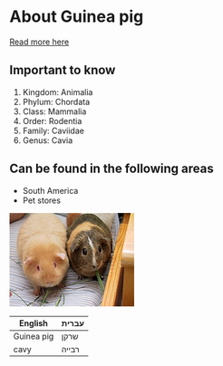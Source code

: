 # About Guinea pig

[Read more here](https://en.wikipedia.org/wiki/Guinea_pig)

## Important to know
1. Kingdom:	Animalia
2. Phylum:	Chordata
3. Class:	Mammalia
4. Order:	Rodentia
5. Family:	Caviidae
6. Genus:	Cavia

## Can be found in the following areas
- South America
- Pet stores

![Image of Guinea pig](/images/img.jpg)

English | עברית
-------|--------
Guinea pig | שרקן
cavy | רבייה